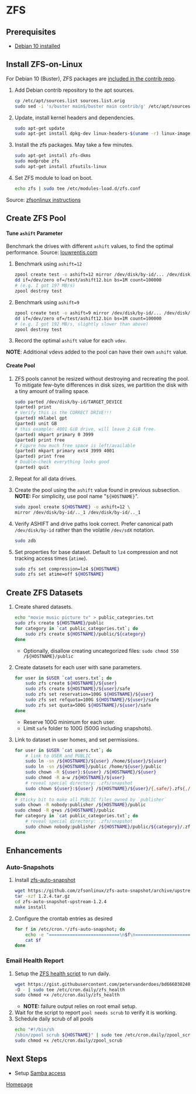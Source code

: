 # ZFS

## Prerequisites

* [Debian 10 installed](../os/01_Debian_Headless.md)


## Install ZFS-on-Linux
For Debian 10 (Buster), ZFS packages are [included in the contrib repo](https://wiki.debian.org/ZFS#Status).

1. Add Debian contrib repository to the apt sources.
    ```bash
    cp /etc/apt/sources.list sources.list.orig
    sudo sed -i 's/buster main$/buster main contrib/g' /etc/apt/sources.list
    ```
1. Update, install kernel headers and dependencies.
    ```bash
    sudo apt-get update
    sudo apt-get install dpkg-dev linux-headers-$(uname -r) linux-image-amd64
    ```
1. Install the zfs packages. May take a few minutes.
    ```bash
    sudo apt-get install zfs-dkms
    sudo modprobe zfs
    sudo apt-get install zfsutils-linux
    ```
1. Set ZFS module to load on boot.
    ```bash
    echo zfs | sudo tee /etc/modules-load.d/zfs.conf
    ```

Source: [zfsonlinux instructions](https://github.com/zfsonlinux/zfs/wiki/Debian)


## Create ZFS Pool

#### Tune `ashift` Parameter
Benchmark the drives with different `ashift` values, to find the optimal performance.
Source: [louwrentis.com](https://louwrentius.com/zfs-performance-and-capacity-impact-of-ashift9-on-4k-sector-drives.html)

1. Benchmark using `ashift=12`
    ```bash
    zpool create test -o ashift=12 mirror /dev/disk/by-id/... /dev/disk/by-id/...
    dd if=/dev/zero of=/test/ashift12.bin bs=1M count=100000
    # (e.g. I got 197 MB/s)
    zpool destroy test
    ```

1. Benchmark using `ashift=9`
    ```bash
    zpool create test -o ashift=9 mirror /dev/disk/by-id/... /dev/disk/by-id/...
    dd if=/dev/zero of=/test/ashift12.bin bs=1M count=100000
    # (e.g. I got 192 MB/s, slightly slower than above)
    zpool destroy test
    ```

1. Record the optimal `ashift` value for each `vdev`.

__NOTE__: Additional vdevs added to the pool can have their own `ashift` value.

#### Create Pool
1. ZFS pools cannot be resized without destroying and recreating the pool. To mitigate few-byte differences in disk sizes, we partition the disk with a tiny amount of trailing space.
    ```bash
    sudo parted /dev/disk/by-id/TARGET_DEVICE
    (parted) print
    # Verify this is the CORRECT DRIVE!!!
    (parted) mklabel gpt
    (parted) unit GB
    # this example: 4001 GiB drive, will leave 2 GiB free.
    (parted) mkpart primary 0 3999
    (parted) print free
    # Figure how much free space is left/available
    (parted) mkpart primary ext4 3999 4001
    (parted) print free
    # Double-check everything looks good
    (parted) quit
    ```

1. Repeat for all data drives.

1. Create the pool using the `ashift` value found in previous subsection.  
__NOTE:__ For simplicity, use pool name "`${HOSTNAME}`".
    ```bash
    sudo zpool create ${HOSTNAME} -o ashift=12 \
    mirror /dev/disk/by-id/.._1 /dev/disk/by-id/.._1
    ```

1. Verify ASHIFT and drive paths look correct.  Prefer canonical path `/dev/disk/by-id` rather than the volatile `/dev/sdX` notation.
    ```bash
    sudo zdb
    ```

1. Set properties for base dataset. Default to `lz4` compression and not tracking access times (`atime`).
    ```bash
    sudo zfs set compression=lz4 ${HOSTNAME}
    sudo zfs set atime=off ${HOSTNAME}
    ```


## Create ZFS Datasets

1. Create shared datasets.
    ```bash
    echo "movie music picture tv" > public_categories.txt
    sudo zfs create ${HOSTNAME}/public
    for category in `cat public_categories.txt`; do
        sudo zfs create ${HOSTNAME}/public/${category}
    done
    ```
    * Optionally, disallow creating uncategorized files: ```sudo chmod 550 /${HOSTNAME}/public```

1. Create datasets for each user with sane parameters.
    ```bash
    for user in $USER `cat users.txt`; do
        sudo zfs create ${HOSTNAME}/${user}
        sudo zfs create ${HOSTNAME}/${user}/safe
        sudo zfs set reservation=100G ${HOSTNAME}/${user}
        sudo zfs set refquota=100G ${HOSTNAME}/${user}/safe
        sudo zfs set quota=500G ${HOSTNAME}/${user}/safe
    done
    ```
    * Reserve 100G minimum for each user.
    * Limit `safe` folder to 100G (500G including snapshots).

1. Link to dataset in user homes, and set permissions.
    ```bash
    for user in $USER `cat users.txt`; do
        # link to USER and PUBLIC
        sudo ln -sn /${HOSTNAME}/${user} /home/${user}/${user}
        sudo ln -sn /${HOSTNAME}/public /home/${user}/public
        sudo chown -R ${user}:${user} /${HOSTNAME}/${user}
        sudo chmod -R a-w /${HOSTNAME}/${user}
        # reveal special directory: .zfs/snapshot
        sudo chown ${user}:${user} /${HOSTNAME}/${user}/{,safe/}.zfs{,/snapshot}
    done
    # sticky bit to make all PUBLIC files owned by `publisher`
    sudo chown -R nobody:publisher /${HOSTNAME}/public
    sudo chmod -R g+ws /${HOSTNAME}/public
    for category in `cat public_categories.txt`; do
        # reveal special directory: .zfs/snapshot
        sudo chown nobody:publisher /${HOSTNAME}/public/${category}/.zfs{,/snapshot}
    done
    ```


## Enhancements

### Auto-Snapshots
1. Install [zfs-auto-snapshot](https://github.com/zfsonlinux/zfs-auto-snapshot)
    ```bash
    wget https://github.com/zfsonlinux/zfs-auto-snapshot/archive/upstream/1.2.4.tar.gz
    tar -xzf 1.2.4.tar.gz
    cd zfs-auto-snapshot-upstream-1.2.4
    make install
    ```

1. Configure the crontab entries as desired
    ```bash
    for f in /etc/cron.*/zfs-auto-snapshot; do
        echo -e "===========================\n$f\n==========================="
        cat $f
    done
    ```

### Email Health Report

1. Setup the [ZFS health script](https://gist.github.com/petervanderdoes/bd6660302404ed5b094d) to run daily.
    ```bash
    wget https://gist.githubusercontent.com/petervanderdoes/bd6660302404ed5b094d/raw \
    -O - | sudo tee /etc/cron.daily/zfs_health
    sudo chmod +x /etc/cron.daily/zfs_health
    ```
    * __NOTE:__ failure output relies on root email setup.
1. Wait for the script to report `pool needs scrub` to verify it is working.
1. Schedule daily scrub of all pools
    ```bash
    echo "#!/bin/sh
    /sbin/zpool scrub ${HOSTNAME}" | sudo tee /etc/cron.daily/zpool_scrub
    sudo chmod +x /etc/cron.daily/zpool_scrub
    ```


## Next Steps

* Setup [Samba access](../services/02_Samba.md)


[Homepage](../README.md)
